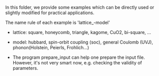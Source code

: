 In this folder, we provide some examples which can be directly used or slightly modified for practical applications. 

The name rule of each example is 'lattice_-model'
+ lattice: square, honeycomb, triangle, kagome, CuO2, bi-square, ...
+ model: hubbard, spin-orbit coupling (soc), general Coulomb (UVJ), phonon(Holstein, Peierls, Frohlich...)

+ The program prepare_input can help one prepare the input file. However, it's not very smart now, e.g. checking the validity of parameters.

